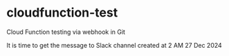 # cloudfunction-test
Cloud Function testing via webhook in Git 

It is time to get the message to Slack channel created at 2 AM 27 Dec 2024
